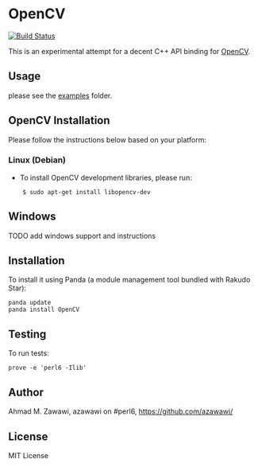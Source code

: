 # OpenCV
[![Build Status](https://travis-ci.org/azawawi/perl6-opencv.svg?branch=master)](https://travis-ci.org/azawawi/perl6-opencv)

This is an experimental attempt for a decent C++ API binding for [OpenCV](http://opencv.org).

## Usage

please see the [examples](examples) folder.

## OpenCV Installation

Please follow the instructions below based on your platform:

### Linux (Debian)

- To install OpenCV development libraries, please run:
```
    $ sudo apt-get install libopencv-dev
```

## Windows

TODO add windows support and instructions

## Installation

To install it using Panda (a module management tool bundled with Rakudo Star):

    panda update
    panda install OpenCV

## Testing

To run tests:

    prove -e 'perl6 -Ilib'

## Author

Ahmad M. Zawawi, azawawi on #perl6, https://github.com/azawawi/

## License

MIT License
